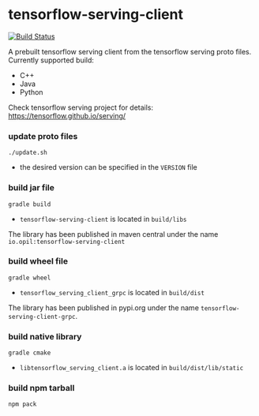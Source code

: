 # tensorflow-serving-client

[![Build Status](https://travis-ci.com/figroc/tensorflow-serving-client.svg?branch=master)](https://travis-ci.com/figroc/tensorflow-serving-client)

A prebuilt tensorflow serving client from the tensorflow serving proto files.
Currently supported build:
  * C++
  * Java
  * Python

Check tensorflow serving project for details: https://tensorflow.github.io/serving/

### update proto files
```
./update.sh
```
* the desired version can be specified in the `VERSION` file

### build jar file
```
gradle build
```
* `tensorflow-serving-client` is located in `build/libs`

The library has been published in maven central under the name `io.opil:tensorflow-serving-client`

### build wheel file
```
gradle wheel
```
* `tensorflow_serving_client_grpc` is located in `build/dist`

The library has been published in pypi.org under the name `tensorflow-serving-client-grpc`.

### build native library
```
gradle cmake
```
* `libtensorflow_serving_client.a` is located in `build/dist/lib/static`

### build npm tarball
```
npm pack
```
